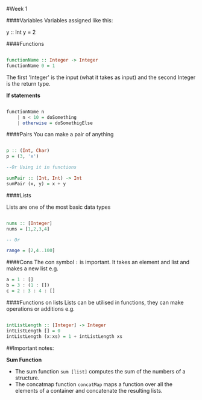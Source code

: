 #Week 1

####Variables
Variables assigned like this:

y :: Int
y = 2

####Functions

```haskell

functionName :: Integer -> Integer
functionName 0 = 1

```

The first 'Integer' is the input (what it takes as input) and the second
Integer is the return type.

**If statements**

```haskell

functionName n
    | n < 10 = doSomething
    | otherwise = doSomethigElse

```

####Pairs
You can make a pair of anything

```haskell

p :: (Int, Char)
p = (3, 'x')

--Or Using it in functions

sumPair :: (Int, Int) -> Int
sumPair (x, y) = x + y

```

####Lists

Lists are one of the most basic data types

```haskell

nums :: [Integer]
nums = [1,2,3,4]

-- Or 

range = [2,4..100]

```

####Cons
The con symbol ``:`` is important. It takes an element and list and makes a new list
e.g.

```haskell
a = 1 : []
b = 3 : (1 : [])
c = 2 : 3 : 4 : []

```

####Functions on lists
Lists can be utilised in functions, they can make operations or additions
e.g.

```haskell

intListLength :: [Integer] -> Integer
intListLength [] = 0
intListLength (x:xs) = 1 + intListLength xs

```

##Important notes:

**Sum Function**

* The sum function ``sum [list]`` computes the sum of the numbers of a structure.
* The concatmap function ``concatMap`` maps a function over all the elements of a container and concatenate the resulting lists.

